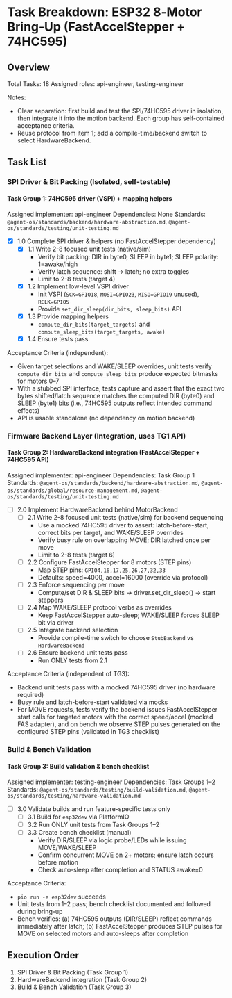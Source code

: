 # Task Breakdown: ESP32 8‑Motor Bring‑Up (FastAccelStepper + 74HC595)

## Overview
Total Tasks: 18
Assigned roles: api-engineer, testing-engineer

Notes:
- Clear separation: first build and test the SPI/74HC595 driver in isolation, then integrate it into the motion backend. Each group has self-contained acceptance criteria.
- Reuse protocol from item 1; add a compile-time/backend switch to select HardwareBackend.

## Task List

### SPI Driver & Bit Packing (Isolated, self-testable)

#### Task Group 1: 74HC595 driver (VSPI) + mapping helpers
Assigned implementer: api-engineer
Dependencies: None
Standards: `@agent-os/standards/backend/hardware-abstraction.md`, `@agent-os/standards/testing/unit-testing.md`

- [x] 1.0 Complete SPI driver & helpers (no FastAccelStepper dependency)
  - [x] 1.1 Write 2-8 focused unit tests (native/sim)
    - Verify bit packing: DIR in byte0, SLEEP in byte1; SLEEP polarity: 1=awake/high
    - Verify latch sequence: shift → latch; no extra toggles
    - Limit to 2-8 tests (target 4)
  - [x] 1.2 Implement low-level VSPI driver
    - Init VSPI (`SCK=GPIO18`, `MOSI=GPIO23`, `MISO=GPIO19` unused), `RCLK=GPIO5`
    - Provide `set_dir_sleep(dir_bits, sleep_bits)` API
  - [x] 1.3 Provide mapping helpers
    - `compute_dir_bits(target_targets)` and `compute_sleep_bits(target_targets, awake)`
  - [x] 1.4 Ensure tests pass

Acceptance Criteria (independent):
- Given target selections and WAKE/SLEEP overrides, unit tests verify `compute_dir_bits` and `compute_sleep_bits` produce expected bitmasks for motors 0–7
- With a stubbed SPI interface, tests capture and assert that the exact two bytes shifted/latch sequence matches the computed DIR (byte0) and SLEEP (byte1) bits (i.e., 74HC595 outputs reflect intended command effects)
- API is usable standalone (no dependency on motion backend)

### Firmware Backend Layer (Integration, uses TG1 API)

#### Task Group 2: HardwareBackend integration (FastAccelStepper + 74HC595 API)
Assigned implementer: api-engineer
Dependencies: Task Group 1
Standards: `@agent-os/standards/backend/hardware-abstraction.md`, `@agent-os/standards/global/resource-management.md`, `@agent-os/standards/testing/unit-testing.md`

- [ ] 2.0 Implement HardwareBackend behind MotorBackend
  - [ ] 2.1 Write 2-8 focused unit tests (native/sim) for backend sequencing
    - Use a mocked 74HC595 driver to assert: latch-before-start, correct bits per target, and WAKE/SLEEP overrides
    - Verify busy rule on overlapping MOVE; DIR latched once per move
    - Limit to 2-8 tests (target 6)
  - [ ] 2.2 Configure FastAccelStepper for 8 motors (STEP pins)
    - Map STEP pins: `GPIO4,16,17,25,26,27,32,33`
    - Defaults: speed=4000, accel=16000 (override via protocol)
  - [ ] 2.3 Enforce sequencing per move
    - Compute/set DIR & SLEEP bits → driver.set_dir_sleep() → start steppers
  - [ ] 2.4 Map WAKE/SLEEP protocol verbs as overrides
    - Keep FastAccelStepper auto-sleep; WAKE/SLEEP forces SLEEP bit via driver
  - [ ] 2.5 Integrate backend selection
    - Provide compile-time switch to choose `StubBackend` vs `HardwareBackend`
  - [ ] 2.6 Ensure backend unit tests pass
    - Run ONLY tests from 2.1

Acceptance Criteria (independent of TG3):
- Backend unit tests pass with a mocked 74HC595 driver (no hardware required)
- Busy rule and latch-before-start validated via mocks
- For MOVE requests, tests verify the backend issues FastAccelStepper start calls for targeted motors with the correct speed/accel (mocked FAS adapter), and on bench we observe STEP pulses generated on the configured STEP pins (validated in TG3 checklist)

### Build & Bench Validation

#### Task Group 3: Build validation & bench checklist
Assigned implementer: testing-engineer
Dependencies: Task Groups 1–2
Standards: `@agent-os/standards/testing/build-validation.md`, `@agent-os/standards/testing/hardware-validation.md`

- [ ] 3.0 Validate builds and run feature-specific tests only
  - [ ] 3.1 Build for `esp32dev` via PlatformIO
  - [ ] 3.2 Run ONLY unit tests from Task Groups 1–2
  - [ ] 3.3 Create bench checklist (manual)
    - Verify DIR/SLEEP via logic probe/LEDs while issuing MOVE/WAKE/SLEEP
    - Confirm concurrent MOVE on 2+ motors; ensure latch occurs before motion
    - Check auto-sleep after completion and STATUS awake=0

Acceptance Criteria:
- `pio run -e esp32dev` succeeds
- Unit tests from 1–2 pass; bench checklist documented and followed during bring-up
- Bench verifies: (a) 74HC595 outputs (DIR/SLEEP) reflect commands immediately after latch; (b) FastAccelStepper produces STEP pulses for MOVE on selected motors and auto-sleeps after completion

## Execution Order
1. SPI Driver & Bit Packing (Task Group 1)
2. HardwareBackend integration (Task Group 2)
3. Build & Bench Validation (Task Group 3)
